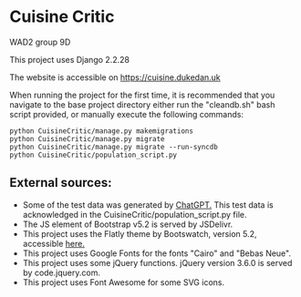 # Cuisine Critic
WAD2 group 9D

This project uses Django 2.2.28

The website is accessible on https://cuisine.dukedan.uk

When running the project for the first time, it is recommended that you navigate to the base project directory either run the "cleandb.sh" bash script provided, or manually execute the following commands:

```
python CuisineCritic/manage.py makemigrations
python CuisineCritic/manage.py migrate
python CuisineCritic/manage.py migrate --run-syncdb
python CuisineCritic/population_script.py
```

## External sources:
- Some of the test data was generated by <a href="https://chat.openai.com">ChatGPT.</a> This test data is acknowledged in the CuisineCritic/population_script.py file.
- The JS element of Bootstrap v5.2 is served by JSDelivr.
- This project uses the Flatly theme by Bootswatch, version 5.2, accessible <a href="https://bootswatch.com/flatly/">here.</a>
- This project uses Google Fonts for the fonts "Cairo" and "Bebas Neue".
- This project uses some jQuery functions. jQuery version 3.6.0 is served by code.jquery.com.
- This project uses Font Awesome for some SVG icons.